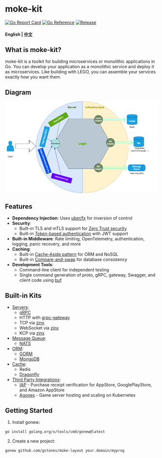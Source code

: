 # moke-kit

[![Go Report Card](https://goreportcard.com/badge/github.com/gstones/moke-kit)](https://goreportcard.com/report/github.com/gstones/moke-kit)
[![Go Reference](https://pkg.go.dev/badge/github.com/GStones/moke-kit.svg)](https://pkg.go.dev/github.com/GStones/moke-kit)
[![Release](https://img.shields.io/github/v/release/gstones/moke-kit.svg?style=flat-square)](https://github.com/GStones/moke-kit)

#### English | [中文](./README_CN.md)

## What is moke-kit?

moke-kit is a toolkit for building microservices or monolithic applications in Go. You can develop your application as a monolithic service and deploy it as microservices. Like building with LEGO, you can assemble your services exactly how you want them.

## Diagram

![moke-kit](./assets/moke-kit-diagram.drawio.png)

## Features

* **Dependency Injection**: Uses [uber/fx](https://github.com/uber-go/fx) for inversion of control
* **Security**: 
  * Built-in TLS and mTLS support for [Zero Trust security](https://www.wikiwand.com/en/Zero_trust_security_model)
  * Built-in [Token-based authentication](https://www.okta.com/identity-101/what-is-token-based-authentication/) with JWT support
* **Built-in Middleware**: Rate limiting, OpenTelemetry, authentication, logging, panic recovery, and more
* **Caching**: 
  * Built-in [Cache-Aside pattern](https://learn.microsoft.com/en-us/azure/architecture/patterns/cache-aside) for ORM and NoSQL
  * Built-in [Compare-and-swap](https://www.wikiwand.com/en/Compare-and-swap) for database consistency
* **Development Tools**:
  * Command-line client for independent testing
  * Single command generation of proto, gRPC, gateway, Swagger, and client code using [buf](https://buf.build/)

## Built-in Kits

* [Servers](https://github.com/GStones/moke-kit/tree/main/server):
  * [gRPC](https://grpc.io/)
  * HTTP with [grpc-gateway](https://github.com/grpc-ecosystem/grpc-gateway)
  * TCP via [zinx](https://github.com/aceld/zinx)
  * WebSocket via [zinx](https://github.com/aceld/zinx)
  * KCP via [zinx](https://github.com/aceld/zinx)
* [Message Queue](https://github.com/GStones/moke-kit/tree/main/mq):
  * [NATS](https://nats.io/)
* [ORM](https://github.com/GStones/moke-kit/tree/main/orm):
  * [GORM](https://gorm.io/)
  * [MongoDB](https://github.com/mongodb/mongo-go-driver)
* [Cache](https://github.com/GStones/moke-kit/tree/main/orm/nosql/cache):
  * Redis
  * [Dragonfly](https://github.com/dragonflydb/dragonfly)
* [Third Party Integrations](https://github.com/GStones/moke-kit/tree/main/3rd):
  * [IAP](https://github.com/awa/go-iap) - Purchase receipt verification for AppStore, GooglePlayStore, and Amazon AppStore
  * [Agones](https://agones.dev/site/) - Game server hosting and scaling on Kubernetes

## Getting Started

1. Install gonew:
```bash
go install golang.org/x/tools/cmd/gonew@latest
```

2. Create a new project:
```bash
gonew github.com/gstones/moke-layout your.domain/myprog
```